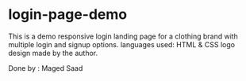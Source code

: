 # login-page-demo
This is a demo responsive login landing page for a clothing brand with multiple login and signup options.
languages used: HTML & CSS
logo design made by the author.

Done by : Maged Saad
